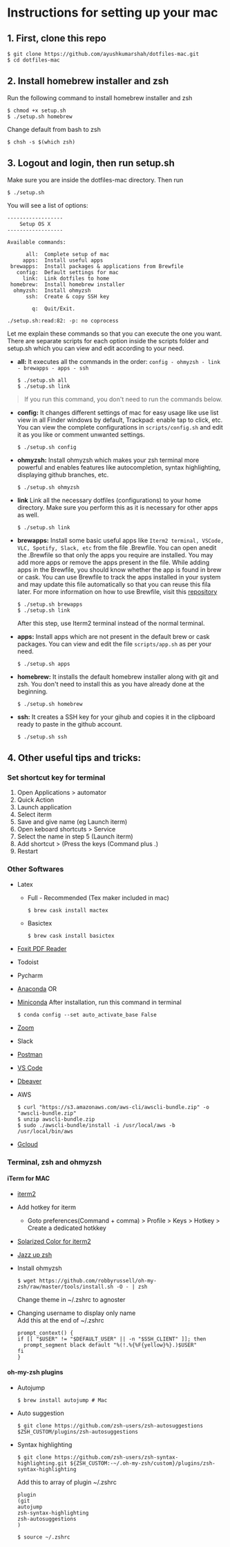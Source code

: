 # Instructions for setting up your mac

## 1. First, clone this repo

```console
$ git clone https://github.com/ayushkumarshah/dotfiles-mac.git
$ cd dotfiles-mac
```

## 2. Install homebrew installer and zsh

Run the following command to install homebrew installer and zsh

```console
$ chmod +x setup.sh
$ ./setup.sh homebrew
```

Change default from bash to zsh

```console
$ chsh -s $(which zsh)
```

## 3. Logout and login, then run setup.sh

Make sure you are inside the dotfiles-mac directory. Then run

```console
$ ./setup.sh
```

You will see a list of options:

```
------------------
    Setup OS X
------------------

Available commands:

      all:  Complete setup of mac
     apps:  Install useful apps
 brewapps:  Install packages & applications from Brewfile
   config:  Default settings for mac
     link:  Link dotfiles to home
 homebrew:  Install homebrew installer
  ohmyzsh:  Install ohmyzsh
      ssh:  Create & copy SSH key

        q:  Quit/Exit.

./setup.sh:read:82: -p: no coprocess
```

Let me explain these commands so that you can execute the one you want. There are separate scripts for each option
inside the scripts folder and setup.sh which
you can view and edit according to your need.

- **all:** It executes all the commands in the order: ``config - ohmyzsh - link - brewapps - apps - ssh``

  ```console
  $ ./setup.sh all
  $ ./setup.sh link
  ```

> If you run this command, you don't need to run the commands below.

- **config:** It changes different settings of mac for easy usage like use list view in all Finder windows by default,
  Trackpad: enable tap to click, etc. You can view the complete configurations in `scripts/config.sh` and edit it as you
  like or comment unwanted settings.

  ```console
  $ ./setup.sh config
  ```

- **ohmyzsh:** Install ohmyzsh which makes your zsh terminal more powerful and enables features like autocompletion, syntax
  highlighting, displaying github branches, etc. 

  ```console
  $ ./setup.sh ohmyzsh
  ```

- **link** Link all the necessary dotfiles (configurations) to your home directory. Make sure you perform this as it is
    necessary for other apps as well.

  ```console
  $ ./setup.sh link
  ```

- **brewapps:** Install some basic useful apps like `Iterm2 terminal, VSCode, VLC, Spotify, Slack, etc` from the file .Brewfile. You can open
  anedit the .Brewfile so that only the apps you require are installed. You may add more apps or remove the apps present
  in the file. While adding apps in the Brewfile, you should know whether the app is found in brew or cask. You can use
  Brewfile to track the apps installed in your system and may update this file automatically so that you can reuse this
  fila later. For more information on
  how to use Brewfile, visit this [repository](https://github.com/Homebrew/homebrew-bundle)

  ```console
  $ ./setup.sh brewapps
  $ ./setup.sh link
  ```

  After this step, use Iterm2 terminal instead of the normal terminal.

- **apps:** Install apps which are not present in the default brew or cask packages. You can view and edit the file
  `scripts/app.sh` as per your need.

  ```console
  $ ./setup.sh apps
  ```

- **homebrew:** It installs the default homebrew installer along with git and zsh. You don't need to install this as you
  have already done at the beginning.

  ```console
  $ ./setup.sh homebrew
  ```

- **ssh:** It creates a SSH key for your gihub and copies it in the clipboard ready to paste in the github account.

  ```console
  $ ./setup.sh ssh
  ```

## 4. Other useful tips and tricks:

### Set shortcut key for terminal

  1. Open Applications > automator
  2. Quick Action
  3. Launch application
  4. Select iterm
  5. Save and give name (eg Launch iterm)
  6. Open keboard shortcuts > Service
  7. Select the name in step 5 (Launch iterm)
  8. Add shortcut > (Press the keys (Command plus .)
  9. Restart

### Other Softwares

- Latex 
  - Full - Recommended (Tex maker included in mac)
  
    ```console
    $ brew cask install mactex
    ```

  - Basictex

    ```console
    $ brew cask install basictex
    ```

- [Foxit PDF Reader](https://www.foxitsoftware.com/pdf-reader/)
- Todoist

- Pycharm
- [Anaconda](https://www.anaconda.com/distribution/#download-section) OR
- [Miniconda](https://docs.conda.io/en/latest/miniconda.html)
  After installation, run this command in terminal

  ```console
  $ conda config --set auto_activate_base False
  ```

- [Zoom](https://zoom.us/download)
- Slack
- [Postman](https://www.getpostman.com/downloads/)
- [VS Code](https://code.visualstudio.com/download)
- [Dbeaver](https://dbeaver.io/download/)
- AWS

  ```console
  $ curl "https://s3.amazonaws.com/aws-cli/awscli-bundle.zip" -o "awscli-bundle.zip"
  $ unzip awscli-bundle.zip
  $ sudo ./awscli-bundle/install -i /usr/local/aws -b /usr/local/bin/aws
  ```

- [Gcloud](https://cloud.google.com/sdk/install#installation_options)

### Terminal, zsh and ohmyzsh

#### iTerm for MAC

- [iterm2](https://iterm2.com/downloads/stable/latest)
- Add hotkey for iterm 
    - Goto preferences(Command + comma) > Profile > Keys > Hotkey > Create a dedicated hotkkey
- [Solarized Color for iterm2](https://michaelheap.com/solarized-with-iterm2/)

- [Jazz up zsh](https://www.freecodecamp.org/news/jazz-up-your-zsh-terminal-in-seven-steps-a-visual-guide-e81a8fd59a38/)
- Install ohmyzsh

  ```console
  $ wget https://github.com/robbyrussell/oh-my-zsh/raw/master/tools/install.sh -O - | zsh
  ```

  Change theme in ~/.zshrc to agnoster

- Changing username to display only name  
   Add this at the end of ~/.zshrc

  ```console
  prompt_context() {
  if [[ "$USER" != "$DEFAULT_USER" || -n "$SSH_CLIENT" ]]; then
    prompt_segment black default "%(!.%{%F{yellow}%}.)$USER"
  fi
  }
  ```

#### oh-my-zsh plugins

- Autojump 

  ```console
  $ brew install autojump # Mac
  ```
  
- Auto suggestion

  ```console
  $ git clone https://github.com/zsh-users/zsh-autosuggestions $ZSH_CUSTOM/plugins/zsh-autosuggestions
  ```

- Syntax highlighting

  ```console
  $ git clone https://github.com/zsh-users/zsh-syntax-highlighting.git ${ZSH_CUSTOM:-~/.oh-my-zsh/custom}/plugins/zsh-syntax-highlighting
  ```

  Add this to array of plugin ~/.zshrc

  ```console
  plugin
  (git
  autojump
  zsh-syntax-highlighting
  zsh-autosuggestions
  )
  ```

  ```console
  $ source ~/.zshrc
  ```
